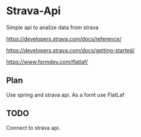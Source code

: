 # Strava-Api
Simple api to analize data from strava 


https://developers.strava.com/docs/reference/

https://developers.strava.com/docs/getting-started/

https://www.formdev.com/flatlaf/

## Plan

Use spring and strava api. As a fornt use FlatLaf

## TODO 

Connect to strava api. 
